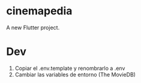 # cinemapedia

A new Flutter project.


# Dev
1. Copiar el .env.template y renombrarlo a .env
2. Cambiar las variables de entorno (The MovieDB)